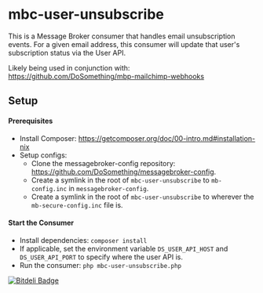 # mbc-user-unsubscribe

This is a Message Broker consumer that handles email unsubscription events. For a given email address, this consumer will update that user's subscription status via the User API.

Likely being used in conjunction with: https://github.com/DoSomething/mbp-mailchimp-webhooks

## Setup
#### Prerequisites
- Install Composer: https://getcomposer.org/doc/00-intro.md#installation-nix
- Setup configs:
  - Clone the messagebroker-config repository: https://github.com/DoSomething/messagebroker-config.
  - Create a symlink in the root of `mbc-user-unsubscribe` to `mb-config.inc` in `messagebroker-config`.
  - Create a symlink in the root of `mbc-user-unsubscribe` to wherever the `mb-secure-config.inc` file is.

#### Start the Consumer
- Install dependencies: `composer install`
- If applicable, set the environment variable `DS_USER_API_HOST` and `DS_USER_API_PORT` to specify where the user API is.
- Run the consumer: `php mbc-user-unsubscribe.php`


[![Bitdeli Badge](https://d2weczhvl823v0.cloudfront.net/DoSomething/mbc-user-unsubscribe/trend.png)](https://bitdeli.com/free "Bitdeli Badge")

